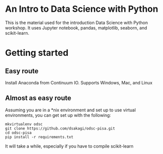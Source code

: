An Intro to Data Science with Python
====================================

This is the material used for the introduction Data Science with 
Python workshop. It uses Jupyter notebook, pandas, matplotlib,
seaborn, and scikit-learn.

Getting started
===============

Easy route
----------
Install Anaconda from Continuum IO. Supports Windows, Mac, and Linux

Almost as easy route
--------------------
Assuming you are in a \*nix environment and set up to use virtual
environments, you can get set up with the following:

```
mkvirtualenv odsc
git clone https://github.com/dsakagi/odsc-pisa.git
cd odsc-pisa
pip install -r requirements.txt
```

It will take a while, especially if you have to compile scikit-learn

